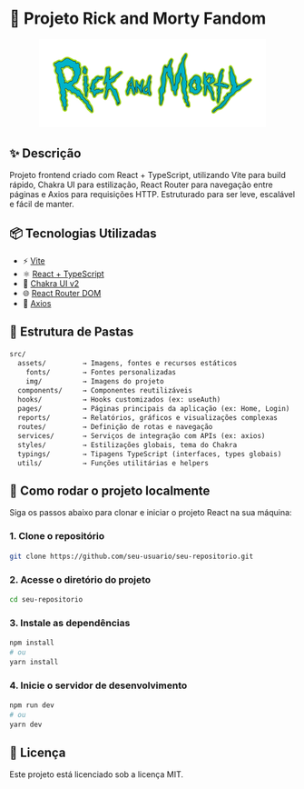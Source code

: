 # 🚀 Projeto Rick and Morty Fandom

<p align="center">
   <img src="https://github.com/reisfj/rick-and-morty-react/blob/main/src/assets/img/logo-rick-morty.png?raw=true" alt="rick-and-morty" width="400"/>
</p>

## ✨ Descrição

Projeto frontend criado com React + TypeScript, utilizando Vite para build rápido, Chakra UI para estilização, React Router para navegação entre páginas e Axios para requisições HTTP. Estruturado para ser leve, escalável e fácil de manter.

## 📦 Tecnologias Utilizadas

- ⚡ [Vite](https://vitejs.dev/)
- ⚛️ [React + TypeScript](https://react.dev/learn)
- 💅 [Chakra UI v2](https://v2.chakra-ui.com/getting-started)
- 🌐 [React Router DOM](https://reactrouter.com/en/main)
- 📡 [Axios](https://axios-http.com/)



## 📁 Estrutura de Pastas

```
src/
  assets/         → Imagens, fontes e recursos estáticos
    fonts/        → Fontes personalizadas
    img/          → Imagens do projeto
  components/     → Componentes reutilizáveis
  hooks/          → Hooks customizados (ex: useAuth)
  pages/          → Páginas principais da aplicação (ex: Home, Login)
  reports/        → Relatórios, gráficos e visualizações complexas
  routes/         → Definição de rotas e navegação
  services/       → Serviços de integração com APIs (ex: axios)
  styles/         → Estilizações globais, tema do Chakra
  typings/        → Tipagens TypeScript (interfaces, types globais)
  utils/          → Funções utilitárias e helpers
```


## 🚀 Como rodar o projeto localmente

Siga os passos abaixo para clonar e iniciar o projeto React na sua máquina:

### 1. Clone o repositório

```bash
git clone https://github.com/seu-usuario/seu-repositorio.git

```

### 2. Acesse o diretório do projeto

```bash
cd seu-repositorio

```

### 3. Instale as dependências

```bash
npm install
# ou
yarn install

```

### 4. Inicie o servidor de desenvolvimento

```bash
npm run dev
# ou
yarn dev

```



## 🧾 Licença

Este projeto está licenciado sob a licença MIT.


